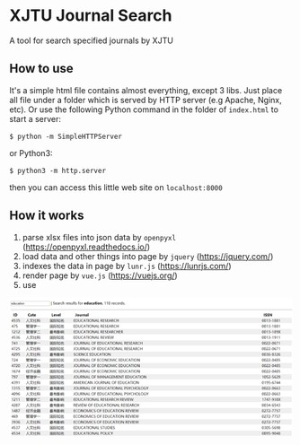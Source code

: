 # XJTU Journal Search

A tool for search specified journals by XJTU

## How to use

It's a simple html file contains almost everything, except 3 libs.
Just place all file under a folder which is served by HTTP server (e.g Apache, Nginx, etc).
Or use the following Python command in the folder of `index.html` to start a server:

    $ python -m SimpleHTTPServer

or Python3:

    $ python3 -m http.server

then you can access this little web site on `localhost:8000`

## How it works

1. parse xlsx files into json data by `openpyxl` (https://openpyxl.readthedocs.io/)
2. load data and other things into page by `jquery` (https://jquery.com/)
3. indexes the data in page by `lunr.js` (https://lunrjs.com/)
4. render page by `vue.js` (https://vuejs.org/)
5. use

![image of search ui](https://github.com/focusheart/xjtu-journal-search/blob/master/static/img/cover.png?raw=true)
